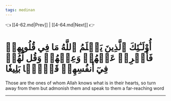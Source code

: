 ```yaml
---
tags: medinan
---
```


👈 [[4-62.md|Prev]] | [[4-64.md|Next]] 👉

# أُوْلَـٰٓئِكَ ٱلَّذِينَ يَعۡلَمُ ٱللَّهُ مَا فِي قُلُوبِهِمۡ فَأَعۡرِضۡ عَنۡهُمۡ وَعِظۡهُمۡ وَقُل لَّهُمۡ فِيٓ أَنفُسِهِمۡ قَوۡلَۢا بَلِيغٗا

Those are the ones of whom Allah knows what is in their hearts, so turn away from them but admonish them and speak to them a far-reaching word

---

